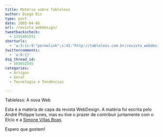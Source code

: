 ```yaml
---
title: Matéria sobre Tableless
author: Diego Eis
type: post
date: 2005-04-06
url: /revista_webdesign/
tweetbackscheck:
  - 1355401551
shorturls:
  - 'a:3:{s:9:"permalink";s:41:"http://tableless.com.br/revista_webdesign";s:7:"tinyurl";s:26:"http://tinyurl.com/3us85el";s:4:"isgd";s:19:"http://is.gd/vo1cft";}'
twittercomments:
  - 'a:0:{}'
dsq_thread_id:
  - 503032545
categories:
  - Artigos
  - Geral
  - Tecnologia e Tendências

---
```

Tableless: A nova Web
              
Esta é a matéria de capa da revista WebDesign. A matéria foi escrita pelo André Philippe Iunes, mas eu tive o prazer de contribuir juntamente com o Elcio e a [Simone Villas Boas][1].
              
Espero que gostem!

 [1]: http://simonevb.com/